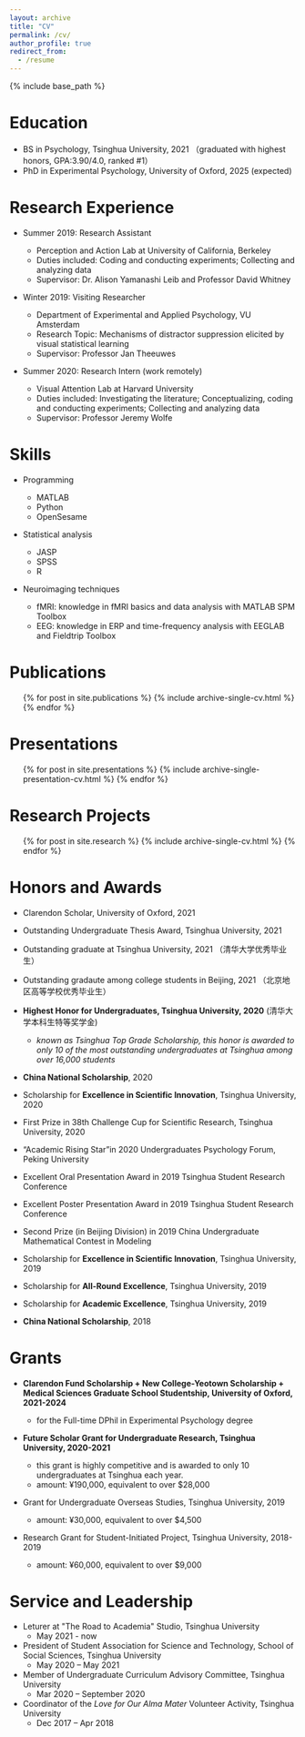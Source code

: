 ```yaml
---
layout: archive
title: "CV"
permalink: /cv/
author_profile: true
redirect_from:
  - /resume
---
```

{% include base_path %}

Education
=========

* BS in Psychology, Tsinghua University, 2021 （graduated with highest honors, GPA:3.90/4.0, ranked #1）
* PhD in Experimental Psychology, University of Oxford, 2025 (expected)

Research Experience
===================

* Summer 2019: Research Assistant

  * Perception and Action Lab at University of California, Berkeley
  * Duties included: Coding and conducting experiments; Collecting and analyzing data
  * Supervisor: Dr. Alison Yamanashi Leib and Professor David Whitney
* Winter 2019: Visiting Researcher

  * Department of Experimental and Applied Psychology, VU Amsterdam
  * Research Topic: Mechanisms of distractor suppression elicited by visual statistical learning
  * Supervisor: Professor Jan Theeuwes
* Summer 2020: Research Intern (work remotely)

  * Visual Attention Lab at Harvard University
  * Duties included: Investigating the literature; Conceptualizing, coding and conducting experiments; Collecting and analyzing data
  * Supervisor: Professor Jeremy Wolfe

Skills
======

* Programming

  * MATLAB
  * Python
  * OpenSesame
* Statistical analysis

  * JASP
  * SPSS
  * R
* Neuroimaging techniques

  * fMRI: knowledge in fMRI basics and data analysis with MATLAB SPM Toolbox
  * EEG: knowledge in ERP and time-frequency analysis with EEGLAB and Fieldtrip Toolbox

Publications
============

<ul>{% for post in site.publications %}
    {% include archive-single-cv.html %}
  {% endfor %}</ul>

Presentations
=============

<ul>{% for post in site.presentations %}
    {% include archive-single-presentation-cv.html %}
  {% endfor %}</ul>

Research Projects
=================

<ul>{% for post in site.research %}
    {% include archive-single-cv.html %}
  {% endfor %}</ul>

Honors and Awards
=================

- Clarendon Scholar, University of Oxford, 2021
- Outstanding Undergraduate Thesis Award, Tsinghua University, 2021
- Outstanding graduate at Tsinghua University, 2021 （清华大学优秀毕业生）
- Outstanding gradaute among college students in Beijing, 2021 （北京地区高等学校优秀毕业生）
- **Highest Honor for Undergraduates, Tsinghua University, 2020** (清华大学本科生特等奖学金)

  - *known as Tsinghua Top Grade Scholarship, this honor is awarded to only 10 of the most outstanding undergraduates at Tsinghua among over 16,000 students*
- **China National Scholarship**, 2020
- Scholarship for **Excellence in Scientific Innovation**, Tsinghua University, 2020
- First Prize in 38th Challenge Cup for Scientific Research, Tsinghua University, 2020
- “Academic Rising Star”in 2020 Undergraduates Psychology Forum, Peking University
- Excellent Oral Presentation Award in 2019 Tsinghua Student Research Conference
- Excellent Poster Presentation Award in 2019 Tsinghua Student Research Conference
- Second Prize (in Beijing Division) in 2019 China Undergraduate Mathematical Contest in
  Modeling
- Scholarship for **Excellence in Scientific Innovation**,  Tsinghua University, 2019
- Scholarship for **All-Round Excellence**,  Tsinghua University, 2019
- Scholarship for **Academic Excellence**,  Tsinghua University, 2019
- **China National Scholarship**, 2018

Grants
======

* **Clarendon Fund Scholarship + New College-Yeotown Scholarship + Medical Sciences Graduate School Studentship, University of Oxford, 2021-2024**

  * for the Full-time DPhil in Experimental Psychology degree
* **Future Scholar Grant for Undergraduate Research, Tsinghua University, 2020-2021**

  * this grant is highly competitive and is awarded to only 10 undergraduates at Tsinghua each year.
  * amount: ¥190,000, equivalent to over $28,000
* Grant for Undergraduate Overseas Studies, Tsinghua University, 2019

  * amount: ¥30,000, equivalent to over $4,500
* Research Grant for Student-Initiated Project, Tsinghua University, 2018-2019

  * amount: ¥60,000, equivalent to over $9,000

Service and Leadership
======================

* Leturer at "The Road to Academia" Studio, Tsinghua University
  * May 2021 - now
* President of Student Association for Science and Technology, School of Social Sciences, Tsinghua University
  * May 2020 – May 2021
* Member of Undergraduate Curriculum Advisory Committee, Tsinghua University
  * Mar 2020 – September 2020
* Coordinator of the _Love for Our Alma Mater_ Volunteer Activity, Tsinghua University
  * Dec 2017 – Apr 2018
